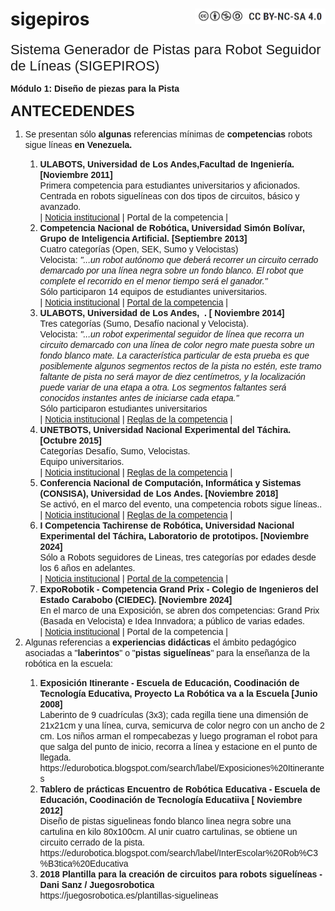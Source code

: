 # sigepiros <img src="https://github.com/eduroboticave/sigepiros/blob/main/images/CC.png" style="float: right;" height="25" width="209">
<p><span style="background-color: rgb(255, 255, 255); font-size: 22px; font-family: Arial,sans-serif;">Sistema
Generador de Pistas para Robot Seguidor de L&iacute;neas (SIGEPIROS)</span></p>
<span style="font-size: 14px; font-family: Arial,sans-serif;"><strong>M&oacute;dulo
1: Dise&ntilde;o de piezas para la Pista</strong><strong>&nbsp;</strong></span>
<p></p>
<p style="font-weight: bold;"><span
 style="font-size: 24px; font-family: Arial,sans-serif;"><b>ANTECEDENDES</b></span></p>
<ol>
  <li><span
 style="font-size: 14px; font-family: Arial,sans-serif;">Se
presentan s&oacute;lo <span style="font-weight: bold;">algunas</span>
referencias m&iacute;nimas de <b>competencias</b>
robots sigue
l&iacute;neas <b>en
Venezuela.</b>&nbsp;</span></li>
  <ol>
    <li><span
 style="font-size: 14px; font-family: Arial,sans-serif;"><span
 style="font-weight: bold;">ULABOTS, Universidad de Los
Andes,Facultad de Ingenier&iacute;a. [Noviembre 2011]</span><br>
Primera competencia para estudiantes universitarios y
aficionados.&nbsp;<br>
Centrada en robots siguel&iacute;neas con dos tipos de circuitos,
b&aacute;sico y avanzado.<br>
      </span><span
 style="font-size: 14px; font-family: Arial,sans-serif;">| <a
 href="https://www.prensa.ula.ve/2011/10/26/estudiantes-y-aficionados-de-la-robotica-competiran-en-ulabots-2011"
 target="_blank">
Noticia institucional<span style="font-style: italic;"></span></a>
| </span><span
 style="font-size: 14px; font-family: Arial,sans-serif;">Portal
de la competencia |</span></li>
    <li><span
 style="font-size: 14px; font-family: Arial,sans-serif;"><span
 style="font-weight: bold;">Competencia Nacional de
Rob&oacute;tica, Universidad Sim&oacute;n Bol&iacute;var,
Grupo de Inteligencia Artificial. [Septiembre 2013]</span><br>
      </span><span
 style="font-size: 14px; font-family: Arial,sans-serif;">Cuatro
categor&iacute;as (Open, SEK, Sumo y Velocistas)<br>
Velocista: <span style="font-style: italic;">"...un
robot aut&oacute;nomo que deber&aacute; recorrer un circuito
cerrado demarcado por
una l&iacute;nea negra sobre un fondo blanco. El robot que complete
el
recorrido en el menor tiempo ser&aacute; el ganador."</span> <br>
S&oacute;lo participaron 14 equipos de estudiantes universitarios.<br>
|
      <a
 href="https://www.pts.org.ve/index.php/2015-09-28-00-45-05/item/148-competencia-nacional-de-robotica-usb"
 target="_blank">Noticia institucional</a><span
 style="font-style: italic;"> | </span></span><span
 style="font-size: 14px; font-family: Arial,sans-serif;"><a
 href="https://web.archive.org/web/20140409030711/http://ccsbots2013.gia.usb.ve/cat_vel/"
 target="_blank">Portal de la competencia</a> |</span></li>
    <li><span
 style="font-size: 14px; font-family: Arial,sans-serif;"><span
 style="font-weight: bold;">ULABOTS, Universidad de Los
Andes,&nbsp; . [ Noviembre 2014]</span><br>
Tres categor&iacute;as (Sumo, Desaf&iacute;o nacional y
Velocista). <br>
Velocista: <span style="font-style: italic;">"...un robot
experimental seguidor de l&iacute;nea que recorra un circuito
demarcado con una l&iacute;nea de color negro mate puesta sobre un
fondo blanco mate. La caracter&iacute;stica particular de esta
prueba es que posiblemente algunos segmentos rectos de la pista no
est&eacute;n, este tramo faltante de pista no ser&aacute; mayor
de diez cent&iacute;metros, y la localizaci&oacute;n puede
variar de una etapa a otra. Los segmentos faltantes ser&aacute;
conocidos instantes antes de iniciarse cada etapa."</span><br>
S&oacute;lo participaron estudiantes universitarios<br>
      </span><span
 style="font-size: 14px; font-family: Arial,sans-serif;">|
      <a
 href="https://comunicacioncontinua.com/ulabots-2014-supera-cifra-de-participantes-en-la-competencia-nacional-de-robotica/"
 target="_blank">Noticia institucional</a><span
 style="font-style: italic;"> | </span></span><span
 style="font-size: 14px; font-family: Arial,sans-serif;"><span
 style="font-style: italic;"></span></span><span
 style="font-size: 14px; font-family: Arial,sans-serif;"><a
 href="https://www.ing.ula.ve/ulabots/competencias/categoria-velocistas-con-pista-fantasma-reglamento/"
 target="_blank">Reglas de la competencia</a> |</span><span
 style="font-size: 14px; font-family: Arial,sans-serif;"></span></li>
    <li><span
 style="font-size: 14px; font-family: Arial,sans-serif;"><span
 style="font-weight: bold;">UNETBOTS, Universidad Nacional
Experimental del T&aacute;chira. [Octubre 2015]</span><br>
Categor&iacute;as Desaf&iacute;o, Sumo, Velocistas.<br>
Equipo universitarios.<br>
      </span><span
 style="font-size: 14px; font-family: Arial,sans-serif;">|
      <a
 href="http://www.unet.edu.ve/noticia-unet/3342-se-dio-inicio-formal-a-unetbots-2015.html"
 target="_blank">Noticia institucional</a><span
 style="font-style: italic;"> | </span></span><span
 style="font-size: 14px; font-family: Arial,sans-serif;"><span
 style="font-style: italic;"></span></span><span
 style="font-size: 14px; font-family: Arial,sans-serif;"><a
 href="http://www.unet.edu.ve/noticia-unet/3313-v-competencia-nacional-de-robotica-tiene-como-sede-a-la-unet.html"
 target="_blank">Reglas de la competencia</a> |</span><span
 style="font-size: 14px; font-family: Arial,sans-serif;"></span></li>
    <li><span
 style="font-size: 14px; font-family: Arial,sans-serif;"><span
 style="font-weight: bold;">Conferencia Nacional de
Computaci&oacute;n, Inform&aacute;tica y Sistemas (CONSISA),
Universidad de Los Andes. [Noviembre 2018]</span><br>
Se activ&oacute;, en el marco del evento, una competencia robots
sigue l&iacute;neas..<br>
      </span><span
 style="font-size: 14px; font-family: Arial,sans-serif;">|
      <a href="https://concisa.net.ve/2018/" target="_blank">Noticia
institucional</a><span style="font-style: italic;">
| </span></span><span
 style="font-size: 14px; font-family: Arial,sans-serif;"><span
 style="font-style: italic;"></span></span><span
 style="font-size: 14px; font-family: Arial,sans-serif;"><a
 href="https://www.concisa.net.ve/2018/wp-content/uploads/sites/7/2018/06/velocista.pdf"
 target="_blank">Reglas de la competencia</a> |</span><span
 style="font-size: 14px; font-family: Arial,sans-serif;"></span></li>
    <li><span
 style="font-size: 14px; font-family: Arial,sans-serif;"><span
 style="font-weight: bold;">I Competencia Tachirense de
Rob&oacute;tica, Universidad
Nacional Experimental del T&aacute;chira, Laboratorio de
prototipos. [Noviembre 2024]</span><br>
S&oacute;lo a Robots seguidores de Lineas, tres
categor&iacute;as por
edades desde los 6 a&ntilde;os en adelantes.<br>
      </span><span
 style="font-size: 14px; font-family: Arial,sans-serif;">|
      <a
 href="http://www.unet.edu.ve/eventos-y-noticias-externas/5545-en-noviembre-se-realizara-la-i-competencia-tachirense-de-robotica-en-la-unet.html"
 target="_blank">Noticia institucional</a><span
 style="font-style: italic;"> | </span></span><span
 style="font-size: 14px; font-family: Arial,sans-serif;"><a
 href="https://protolab.my.canva.site/tachibots" target="_blank">Portal
de la competencia</a> |</span></li>
    <li><span
 style="font-size: 14px; font-family: Arial,sans-serif;"><span
 style="font-weight: bold;">ExpoRobotik - Competencia Grand
Prix - Colegio de Ingenieros del Estado Carabobo (CIEDEC). [Noviembre
2024]</span><br>
En el marco de una Exposici&oacute;n, se abren dos competencias:
Grand Prix (Basada en Velocista) e Idea Innvadora; a p&uacute;blico
de varias edades.<br>
      </span><span
 style="font-size: 14px; font-family: Arial,sans-serif;">|
      <a
 href="https://www.instagram.com/ceidec_civ/p/DAGdvpEOtgs/?hl=es"
 target="_blank">Noticia institucional</a><span
 style="font-style: italic;"> | </span></span><span
 style="font-size: 14px; font-family: Arial,sans-serif;">Portal
de la competencia |<br>
      </span><span
 style="font-size: 14px; font-family: Arial,sans-serif;"></span></li>
  </ol>
  <li><span
 style="font-size: 14px; font-family: Arial,sans-serif;">Algunas
referencias
a <span style="font-weight: bold;">experiencias
did&aacute;cticas</span> el &aacute;mbito
pedag&oacute;gico asociadas a "<span style="font-weight: bold;">laberintos</span>"
o "<span style="font-weight: bold;">pistas
siguel&iacute;neas</span>" para la ense&ntilde;anza de la
rob&oacute;tica en la escuela:</span></li>
  <ol>
    <li><span
 style="font-size: 14px; font-family: Arial,sans-serif;"><span
 style="font-weight: bold;">Exposici&oacute;n Itinerante
- Escuela
de Educaci&oacute;n, Coodinaci&oacute;n de
Tecnolog&iacute;a Educativa, Proyecto La Rob&oacute;tica va a
la Escuela [Junio 2008]</span><br>
Laberinto de 9 cuadr&iacute;culas (3x3); cada regilla tiene una
dimensi&oacute;n de 21x21cm y una&nbsp;l&iacute;nea, curva,
semicurva de color negro con un ancho de 2 cm. Los ni&ntilde;os
arman el rompecabezas y luego programan el robot para que salga del
punto de inicio, recorra a l&iacute;nea y estacione en el punto de
llegada.<br>
https://edurobotica.blogspot.com/search/label/Exposiciones%20Itinerantes
      </span></li>
    <li><span
 style="font-size: 14px; font-family: Arial,sans-serif; font-weight: bold;">Tablero
de pr&aacute;cticas Encuentro de Rob&oacute;tica Educativa - </span><span
 style="font-size: 14px; font-family: Arial,sans-serif;"><span
 style="font-weight: bold;">Escuela
de Educaci&oacute;n, Coodinaci&oacute;n de
Tecnolog&iacute;a Educatiiva [ Noviembre 2012]&nbsp;</span><br>
Dise&ntilde;o de pistas siguelineas fondo blanco linea negra sobre
una cartulina en kilo 80x100cm. Al unir cuatro cartulinas, se obtiene
un circuito cerrado de la pista. <br>
https://edurobotica.blogspot.com/search/label/InterEscolar%20Rob%C3%B3tica%20Educativa
      </span><span
 style="font-size: 14px; font-family: Arial,sans-serif;"></span></li>
    <li><span
 style="font-size: 14px; font-family: Arial,sans-serif;"><span
 style="font-weight: bold;">2018 Plantilla para la
creaci&oacute;n de circuitos para robots siguel&iacute;neas -
Dani Sanz / Juegosrobotica</span><br>
https://juegosrobotica.es/plantillas-siguelineas <br>
      </span></li>
  </ol>
</ol>
